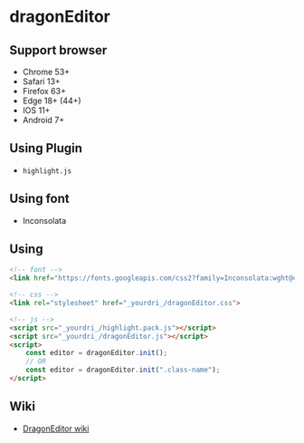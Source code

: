 # dragonEditor

## Support browser
- Chrome 53+
- Safari 13+
- Firefox 63+
- Edge 18+ (44+)
- IOS 11+
- Android 7+

## Using Plugin
- `highlight.js`

## Using font
- Inconsolata

## Using
```html
<!-- font -->
<link href="https://fonts.googleapis.com/css2?family=Inconsolata:wght@400;700&amp;display=swap" rel="stylesheet">

<!-- css -->
<link rel="stylesheet" href="_yourdri_/dragonEditor.css">

<!-- js -->
<script src="_yourdri_/highlight.pack.js"></script>
<script src="_yourdri_/dragonEditor.js"></script>
<script>
    const editor = dragonEditor.init();
    // OR
    const editor = dragonEditor.init(".class-name");
</script>
```

## Wiki
- [DragonEditor wiki](https://github.com/lovefields/dragonEditor/wiki)
